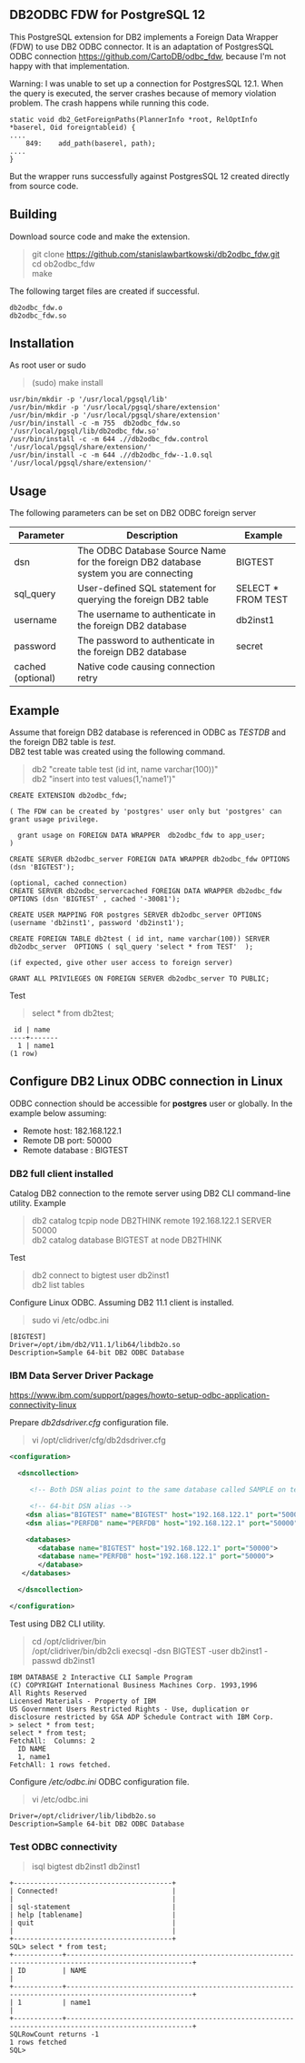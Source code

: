 ## DB2ODBC FDW for PostgreSQL 12

This PostgreSQL extension for DB2 implements a Foreign Data Wrapper (FDW) to use DB2 ODBC connector. It is an adaptation of PostgresSQL ODBC connection https://github.com/CartoDB/odbc_fdw, because I'm not happy with that implementation.

Warning: I was unable to set up a connection for PostgresSQL 12.1. When the query is executed, the server crashes because of memory violation problem. The crash happens while running this code.
```
static void db2_GetForeignPaths(PlannerInfo *root, RelOptInfo *baserel, Oid foreigntableid) {
....
    849:    add_path(baserel, path);
....    
}

```
But the wrapper runs successfully against PostgresSQL 12 created directly from source code.

## Building

Download source code and make the extension. <br>

> git clone https://github.com/stanislawbartkowski/db2odbc_fdw.git<br>
> cd ob2odbc_fdw<br>
> make<br>

The following target files are created if successful.
```
db2odbc_fdw.o
db2odbc_fdw.so
```
## Installation

As root user or sudo<br>
> (sudo) make install<br>
```
usr/bin/mkdir -p '/usr/local/pgsql/lib'
/usr/bin/mkdir -p '/usr/local/pgsql/share/extension'
/usr/bin/mkdir -p '/usr/local/pgsql/share/extension'
/usr/bin/install -c -m 755  db2odbc_fdw.so '/usr/local/pgsql/lib/db2odbc_fdw.so'
/usr/bin/install -c -m 644 .//db2odbc_fdw.control '/usr/local/pgsql/share/extension/'
/usr/bin/install -c -m 644 .//db2odbc_fdw--1.0.sql  '/usr/local/pgsql/share/extension/'
```
## Usage

The following parameters can be set on DB2 ODBC foreign server<br>

| Parameter | Description | Example
|---|---|--|
| dsn | The ODBC Database Source Name for the foreign DB2 database system you are connecting | BIGTEST
| sql_query | User-defined SQL statement for querying the foreign DB2 table | SELECT * FROM TEST
| username | The username to authenticate in the foreign DB2 database | db2inst1
| password | The password to authenticate in the foreign DB2 database | secret
| cached (optional) | Native code causing connection retry | 

## Example 
Assume that foreign DB2 database is referenced in ODBC as *TESTDB* and the foreign DB2 table is *test*.<br>
DB2 test table was created using the following command.
> db2 "create table test (id int, name varchar(100))"<br>
> db2 "insert into test values(1,'name1')"<br>

```
CREATE EXTENSION db2odbc_fdw;

( The FDW can be created by 'postgres' user only but 'postgres' can grant usage privilege.

  grant usage on FOREIGN DATA WRAPPER  db2odbc_fdw to app_user;
)

CREATE SERVER db2odbc_server FOREIGN DATA WRAPPER db2odbc_fdw OPTIONS (dsn 'BIGTEST');

(optional, cached connection)
CREATE SERVER db2odbc_servercached FOREIGN DATA WRAPPER db2odbc_fdw OPTIONS (dsn 'BIGTEST' , cached '-30081');

CREATE USER MAPPING FOR postgres SERVER db2odbc_server OPTIONS (username 'db2inst1', password 'db2inst1');

CREATE FOREIGN TABLE db2test ( id int, name varchar(100)) SERVER db2odbc_server  OPTIONS ( sql_query 'select * from TEST'  );

(if expected, give other user access to foreign server)

GRANT ALL PRIVILEGES ON FOREIGN SERVER db2odbc_server TO PUBLIC;
```
Test
> select * from db2test;<br>
```
 id | name  
----+-------
  1 | name1
(1 row)

```
## Configure DB2 Linux ODBC connection in Linux
ODBC connection should be accessible for **postgres** user or globally. In the example below assuming:<br>
* Remote host: 182.168.122.1
* Remote DB port: 50000
* Remote database : BIGTEST

### DB2 full client installed
Catalog DB2 connection to the remote server using DB2 CLI command-line utility. Example<br>

> db2 catalog tcpip node DB2THINK remote 192.168.122.1 SERVER 50000 <br>
> db2 catalog database BIGTEST at node DB2THINK<br>

Test<br>

> db2 connect to bigtest user db2inst1<br>
> db2 list tables<br>

Configure Linux ODBC. Assuming DB2 11.1 client is installed.
> sudo vi /etc/odbc.ini
```
[BIGTEST]
Driver=/opt/ibm/db2/V11.1/lib64/libdb2o.so
Description=Sample 64-bit DB2 ODBC Database

```
### IBM Data Server Driver Package

https://www.ibm.com/support/pages/howto-setup-odbc-application-connectivity-linux

Prepare *db2dsdriver.cfg* configuration file.<br>

> vi /opt/clidriver/cfg/db2dsdriver.cfg<br>
```XML
<configuration>

  <dsncollection>

     <!-- Both DSN alias point to the same database called SAMPLE on test.ibm.com:50000-->

     <!-- 64-bit DSN alias -->
    <dsn alias="BIGTEST" name="BIGTEST" host="192.168.122.1" port="50000"> </dsn>
    <dsn alias="PERFDB" name="PERFDB" host="192.168.122.1" port="50000"> </dsn>

    <databases>
       <database name="BIGTEST" host="192.168.122.1" port="50000">
       <database name="PERFDB" host="192.168.122.1" port="50000">
       </database>
   </databases>

  </dsncollection>

</configuration>

```
Test using DB2 CLI utility.
> cd /opt/clidriver/bin<br>
> /opt/clidriver/bin/db2cli execsql -dsn BIGTEST -user db2inst1 -passwd db2inst1
```
IBM DATABASE 2 Interactive CLI Sample Program
(C) COPYRIGHT International Business Machines Corp. 1993,1996
All Rights Reserved
Licensed Materials - Property of IBM
US Government Users Restricted Rights - Use, duplication or
disclosure restricted by GSA ADP Schedule Contract with IBM Corp.
> select * from test;
select * from test;
FetchAll:  Columns: 2
  ID NAME 
  1, name1
FetchAll: 1 rows fetched.
```

Configure */etc/odbc.ini* ODBC configuration file.
> vi /etc/odbc.ini<br>

```[BIGTEST]
Driver=/opt/clidriver/lib/libdb2o.so
Description=Sample 64-bit DB2 ODBC Database

```
### Test ODBC connectivity

>isql bigtest db2inst1 db2inst1<br>
```
+---------------------------------------+
| Connected!                            |
|                                       |
| sql-statement                         |
| help [tablename]                      |
| quit                                  |
|                                       |
+---------------------------------------+
SQL> select * from test;
+------------+-----------------------------------------------------------------------------------------------------+
| ID         | NAME                                                                                                |
+------------+-----------------------------------------------------------------------------------------------------+
| 1          | name1                                                                                               |
+------------+-----------------------------------------------------------------------------------------------------+
SQLRowCount returns -1
1 rows fetched
SQL> 

```
